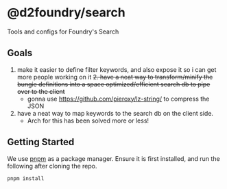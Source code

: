 # @d2foundry/search

Tools and configs for Foundry's Search

## Goals

1. make it easier to define filter keywords, and also expose it so i can get more people working on it
~~2. have a neat way to transform/minify the bungie definitions into a space optimized/efficient search db to pipe over to the client~~
   - gonna use https://github.com/pieroxy/lz-string/ to compress the JSON
3. have a neat way to map keywords to the search db on the client side.
   - Arch for this has been solved more or less!

## Getting Started

We use [pnpm](https://pnpm.io/) as a package manager. Ensure it is first installed, and run the following after cloning the repo.

```bash
pnpm install
```

